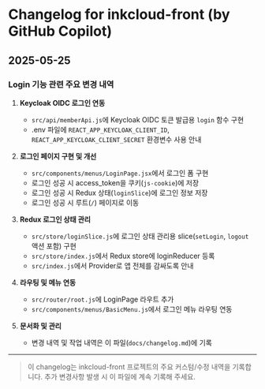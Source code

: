# Changelog for inkcloud-front (by GitHub Copilot)

## 2025-05-25

### Login 기능 관련 주요 변경 내역

1. **Keycloak OIDC 로그인 연동**
   - `src/api/memberApi.js`에 Keycloak OIDC 토큰 발급용 `login` 함수 구현
   - .env 파일에 `REACT_APP_KEYCLOAK_CLIENT_ID`, `REACT_APP_KEYCLOAK_CLIENT_SECRET` 환경변수 사용 안내

2. **로그인 페이지 구현 및 개선**
   - `src/components/menus/LoginPage.jsx`에서 로그인 폼 구현
   - 로그인 성공 시 access_token을 쿠키(`js-cookie`)에 저장
   - 로그인 성공 시 Redux 상태(`loginSlice`)에 로그인 정보 저장
   - 로그인 성공 시 루트(`/`) 페이지로 이동

3. **Redux 로그인 상태 관리**
   - `src/store/loginSlice.js`에 로그인 상태 관리용 slice(`setLogin`, `logout` 액션 포함) 구현
   - `src/store/index.js`에서 Redux store에 loginReducer 등록
   - `src/index.js`에서 Provider로 앱 전체를 감싸도록 안내

4. **라우팅 및 메뉴 연동**
   - `src/router/root.js`에 LoginPage 라우트 추가
   - `src/components/menus/BasicMenu.js`에서 로그인 메뉴 라우팅 연동

5. **문서화 및 관리**
   - 변경 내역 및 작업 내역은 이 파일(`docs/changelog.md`)에 기록

---

> 이 changelog는 inkcloud-front 프로젝트의 주요 커스텀/수정 내역을 기록합니다. 추가 변경사항 발생 시 이 파일에 계속 기록해 주세요.
